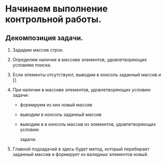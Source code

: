 # Начинаем выполнение контрольной работы.

## Декомпозиция задачи.

1. Зададим массив строк.
2. Определим наличие в массиве элементов, удовлетворяющих условиям поиска.
3. Если элементы отсутствуют, выводим в консоль заданный массив и [].
4. При наличии в массиве элементов, удовлетворяющих условию задачи: 
   
   + формируем из них новый массив

   + выводим в консоль заданный массив

   + выводим в в консоль массив из элементов, удовлетворяющих условию

     задачи.
5. Главной подзадачей в здесь будет метод, который перебирает заданный массив 
   и формирует из валидных элементов новый.
